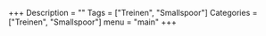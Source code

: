 +++
Description = ""
Tags = ["Treinen", "Smallspoor"]
Categories = ["Treinen", "Smallspoor"]
menu = "main"
+++
